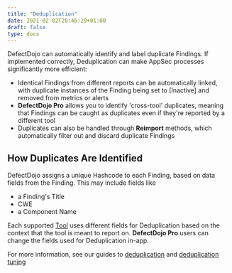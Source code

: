 ```yaml
---
title: "Deduplication"
date: 2021-02-02T20:46:29+01:00
draft: false
type: docs
---
```


DefectDojo can automatically identify and label duplicate Findings.  If implemented correctly, Deduplication can make AppSec processes significantly more efficient:

* Identical Findings from different reports can be automatically linked, with duplicate instances of the Finding being set to [Inactive] and removed from metrics or alerts
* **DefectDojo Pro** allows you to identify 'cross-tool' duplicates, meaning that Findings can be caught as duplicates even if they're reported by a different tool
* Duplicates can also be handled through **Reimport** methods, which automatically filter out and discard duplicate Findings

## How Duplicates Are Identified
DefectDojo assigns a unique Hashcode to each Finding, based on data fields from the Finding.  This may include fields like

* a Finding's Title
* CWE
* a Component Name

Each supported [Tool](/en/connecting_your_tools/parsers/) uses different fields for Deduplication based on the context that the tool is meant to report on.  **DefectDojo Pro** users can change the fields used for Deduplication in-app.

For more information, see our guides to [deduplication](/en/working_with_findings/finding_deduplication/about_deduplication/) and [deduplication tuning](/en/working_with_findings/finding_deduplication/tune_deduplication/)